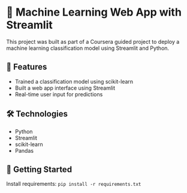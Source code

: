 # 🧠 Machine Learning Web App with Streamlit

This project was built as part of a Coursera guided project to deploy a machine learning classification model using Streamlit and Python.

## 🔧 Features
- Trained a classification model using scikit-learn
- Built a web app interface using Streamlit
- Real-time user input for predictions

## 🛠️ Technologies
- Python
- Streamlit
- scikit-learn
- Pandas

## 🏁 Getting Started
Install requirements: ```pip install -r requirements.txt```

